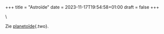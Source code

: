 +++
title = "Astroïde"
date = 2023-11-17T19:54:58+01:00
draft = false
+++

\

Zie [planetoïde](planetoiden.html){.two}.

